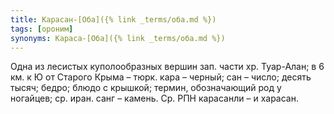 ```yaml
---
title: Карасан-[Оба]({% link _terms/оба.md %})
tags: [ороним]
synonyms: Караса-[Оба]({% link _terms/оба.md %})
---
```


Одна из лесистых куполообразных вершин зап. части хр. Туар-Алан; в 6 км. к Ю от
Старого Крыма – тюрк. кара – черный; сан – число; десять тысяч; бедро; блюдо с
крышкой; термин, обозначающий род у ногайцев; ср. иран. санг – камень. Ср. РПН
карасанли – и харасан.
